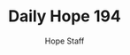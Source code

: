 ---
image: /assets/img/daily-hope-default-artwork.png
title: Daily Hope 194
number: 194
categories:
  - Daily Hope
author: Hope Staff
notes: Daily Hope 194
embed: >-
  <iframe style="border-radius:12px" src="https://open.spotify.com/embed/episode/0ifpPSYikYV0o2GzuZHQY4?utm_source=generator" width="100%" height="352" frameBorder="0" allowfullscreen="" allow="autoplay; clipboard-write; encrypted-media; fullscreen; picture-in-picture" loading="lazy"></iframe>
---